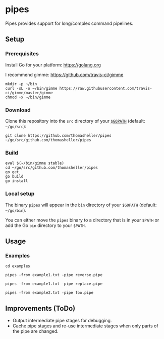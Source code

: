 # pipes

Pipes provides support for long/complex command pipelines.

## Setup

### Prerequisites

Install Go for your platform: https://golang.org

I recommend gimme: https://github.com/travis-ci/gimme

```
mkdir -p ~/bin
curl -sL -o ~/bin/gimme https://raw.githubusercontent.com/travis-ci/gimme/master/gimme
chmod +x ~/bin/gimme
```

### Download

Clone this repository into the `src` directory of your
[`$GOPATH`](https://golang.org/doc/code.html#GOPATH)
(default: `~/go/src`):

```
git clone https://github.com/thomasheller/pipes ~/go/src/github.com/thomasheller/pipes
```

### Build

```
eval $(~/bin/gimme stable)
cd ~/go/src/github.com/thomasheller/pipes
go get
go build
go install
```

### Local setup

The binary `pipes` will appear in the `bin` directory of your `$GOPATH`
(default: `~/go/bin`).

You can either move the `pipes` binary to a directory that is in your `$PATH`
or add the Go `bin` directory to your `$PATH`.

## Usage

### Examples

```
cd examples

pipes -from example1.txt -pipe reverse.pipe

pipes -from example1.txt -pipe replace.pipe

pipes -from example2.txt -pipe foo.pipe
```

## Improvements (ToDo)

- Output intermediate pipe stages for debugging.
- Cache pipe stages and re-use intermediate stages when only parts of the pipe are changed.

